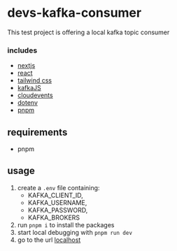 # devs-kafka-consumer
This test project is offering a local kafka topic consumer

### includes
- [nextjs](https://nextjs.org/)
- [react](https://react.dev/)
- [tailwind css](https://tailwindcss.com/)
- [kafkaJS](https://kafka.js.org/)
- [cloudevents](https://cloudevents.io/)
- [dotenv](https://github.com/motdotla/dotenv)
- [pnpm](https://pnpm.io/)

## requirements
- pnpm

## usage
1. create a `.env` file containing:
   - KAFKA_CLIENT_ID, 
   - KAFKA_USERNAME, 
   - KAFKA_PASSWORD, 
   - KAFKA_BROKERS
2. run `pnpm i` to install the packages
3. start local debugging with `pnpm run dev`
4. go to the url [localhost](http://localhost:3000/)